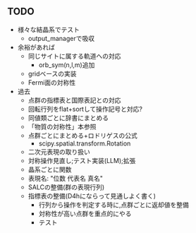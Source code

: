 ## TODO
- 様々な結晶系でテスト
  - output_managerで吸収
- 余裕があれば
  - 同じサイトに属する軌道への対応
    - orb_sym(n,l,m)追加
  - gridベースの実装
  - Fermi面の対称性
- 過去
  - 点群の指標表と国際表記との対応
  - 回転行列をflat+sortして操作記号と対応?
  - 同値類ごとに辞書にまとめる
  - 「物質の対称性」本参照
  - 点群ごとにまとめる+ロドリゲスの公式
    - scipy.spatial.transform.Rotation 
  - 二次元表現の取り扱い
  - 対称操作見直し;テスト実装(LLM);拡張
  - 晶系ごとに関数
  - 表現名: "位数 代表名 真名"
  - SALCの整備(群の表現行列)
  - 指標表の整備(D4hにならって見通しよく書く)
    - 行列から操作を判定する時に,点群ごとに返却値を整備
    - 対称性が高い点群を重点的にやる
    - テスト

